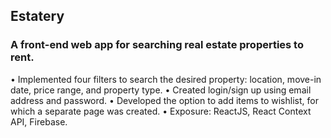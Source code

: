 ## Estatery

### A front-end web app for searching real estate properties to rent.

• Implemented four filters to search the desired property: location, move-in date, price range, and property type.
• Created login/sign up using email address and password.
• Developed the option to add items to wishlist, for which a separate page was created.
• Exposure: ReactJS, React Context API, Firebase.

